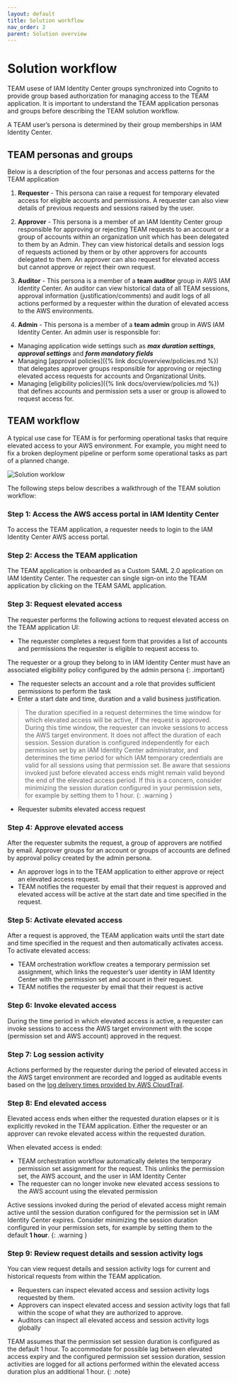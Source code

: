 ```yaml
---
layout: default
title: Solution workflow
nav_order: 2
parent: Solution overview
---
```


# Solution workflow

TEAM usese of IAM Identity Center groups synchronized into Cognito to provide group based authorization for managing access to the TEAM application. It is important to understand the TEAM application personas and groups before describing the TEAM solution workflow.

A TEAM user’s persona is determined by their group memberships in IAM Identity Center.

## TEAM personas and groups
Below is a description of the four personas and access patterns for the TEAM application

1. **Requester** - This persona can raise a request for temporary elevated access for eligible accounts and permissions.  A requester can also view details of previous requests and sessions raised by the user.

2. **Approver** - This persona is a member of an IAM Identity Center group responsible for approving or rejecting TEAM requests to an account or a group of accounts within an organization unit which has been delegated to them by an Admin. They can view historical details and session logs of requests actioned by them or by other approvers for accounts delegated to them.
An approver can also request for elevated access but cannot approve or reject their own request.

3. **Auditor** - This persona is a member of a **team auditor** group in AWS IAM Identity Center. An auditor can view historical data of all TEAM sessions, approval information (justification/comments) and audit logs of all actions performed by a requester within the duration of elevated access to the AWS environments.

4. **Admin** - This persona is a member of a **team admin** group in AWS IAM Identity Center. An admin user is responsible for:
- Managing application wide settings such as ***max duration settings***, ***approval settings*** and ***form mandatory fields***
- Managing [approval policies]({% link docs/overview/policies.md %}) that delegates approver groups responsible for approving or rejecting elevated access requests for accounts and Organizational Units.
- Managing [eligibility policies]({% link docs/overview/policies.md %}) that defines accounts and permission sets a user or group is allowed to request access for.

## TEAM workflow

A typical use case for TEAM is for performing operational tasks that require elevated access to your AWS environment. For example, you might need to fix a broken deployment pipeline or perform some operational tasks as part of a planned change.

<img src="https://d3f99z5n3ls8r1.cloudfront.net/images/architecture/workflow.png" alt="Solution worklow">


The following steps below describes a walkthrough of the TEAM solution workflow:
### Step 1: Access the AWS access portal in IAM Identity Center
To access the TEAM application, a requester needs to login to the IAM Identity Center AWS access portal.
### Step 2: Access the TEAM application
The TEAM application is onboarded as a Custom SAML 2.0 application on IAM Identity Center. The requester can single sign-on into the TEAM application by clicking on the TEAM SAML application.

### Step 3: Request elevated access
The requester performs the following actions to request elevated access on the TEAM application UI:
  - The requester completes a request form that provides a list of accounts and permissions the requester is eligible to request access to.

The requester or a group they belong to in IAM Identity Center must have an associated eligibility policy configured by the admin persona
{: .important}
  - The requester selects an account and a role that provides sufficient permissions to perform the task
  - Enter a start date and time, duration and a valid business justification.

> The duration specified in a request determines the time window for which elevated access will be active, if the request is approved. During this time window, the requester can invoke sessions to access the AWS target environment. It does not affect the duration of each session. Session duration is configured independently for each permission set by an IAM Identity Center administrator, and determines the time period for which IAM temporary credentials are valid for all sessions using that permission set. Be aware that sessions invoked just before elevated access ends might remain valid beyond the end of the elevated access period. If this is a concern, consider minimizing the session duration configured in your permission sets, for example by setting them to 1 hour.
{: .warning }
- Requester submits elevated access request

### Step 4: Approve elevated access
After the requester submits the request, a group of approvers are notified by email. Approver groups for an account or groups of accounts are defined by approval policy created by the admin persona.
- An approver logs in to the TEAM application to either approve or reject an elevated access request.
- TEAM notifies the requester by email that their request is approved and elevated access will be active at the start date and time specified in the request.


### Step 5: Activate elevated access
After a request is approved, the TEAM application waits until the start date and time specified in the request and then automatically activates access.
To activate elevated access:
- TEAM orchestration workflow creates a temporary permission set assignment, which links the requester’s user identity in IAM Identity Center with the permission set and account in their request.
- TEAM notifies the requester by email that their request is active

### Step 6: Invoke elevated access
During the time period in which elevated access is active, a requester can invoke sessions to access the AWS target environment with the scope (permission set and AWS account) approved in the request.

### Step 7: Log session activity
Actions performed by the requester during the period of elevated access in the AWS target environment are recorded and logged as auditable events based on the [log delivery times provided by AWS CloudTrail](https://docs.aws.amazon.com/awscloudtrail/latest/userguide/how-cloudtrail-works.html).

### Step 8: End elevated access
Elevated access ends when either the requested duration elapses or it is explicitly revoked in the TEAM application. Either the requester or an approver can revoke elevated access within the requested duration.

When elevated access is ended:
- TEAM orchestration workflow automatically deletes the temporary permission set assignment for the request. This unlinks the permission set, the AWS account, and the user in IAM Identity Center
- The requester can no longer invoke new elevated access sessions to the AWS account using the elevated permission

Active sessions invoked during the period of elevated access might remain active until the session duration configured for the permission set in IAM Identity Center expires. Consider minimizing the session duration configured in your permission sets, for example by setting them to the default **1 hour**.
{: .warning }

### Step 9: Review request details and session activity logs
You can view request details and session activity logs for current and historical requests from within the TEAM application.
- Requesters can inspect elevated access and session activity logs requested by them.
- Approvers can inspect elevated access and session activity logs that fall within the scope of what they are authorized to approve.
- Auditors can inspect all elevated access and session activity logs globally

TEAM assumes that the permission set session duration is configured as the default 1 hour.
To accommodate for possible lag between elevated access expiry and the configured permission set session duration, session activities are logged for all actions performed within the elevated access duration plus an additional 1 hour.
{: .note}

